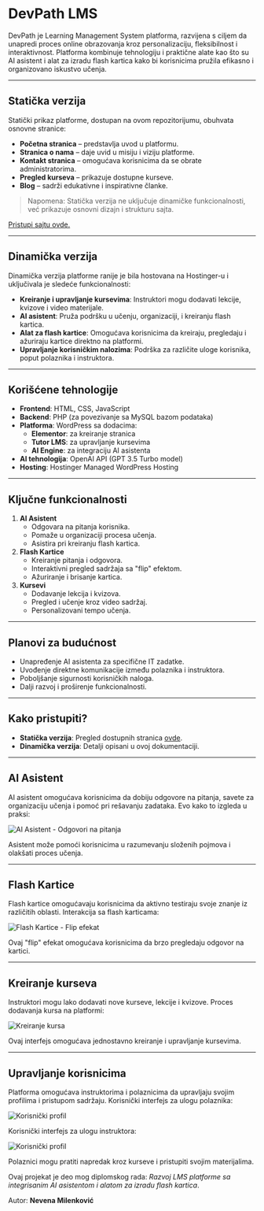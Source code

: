 # DevPath LMS

DevPath je Learning Management System platforma, razvijena s ciljem da unapredi proces online obrazovanja kroz personalizaciju, fleksibilnost i interaktivnost. Platforma kombinuje tehnologiju i praktične alate kao što su AI asistent i alat za izradu flash kartica kako bi korisnicima pružila efikasno i organizovano iskustvo učenja.

---

## Statička verzija
Statički prikaz platforme, dostupan na ovom repozitorijumu, obuhvata osnovne stranice:
- **Početna stranica** – predstavlja uvod u platformu.
- **Stranica o nama** – daje uvid u misiju i viziju platforme.
- **Kontakt stranica** – omogućava korisnicima da se obrate administratorima.
- **Pregled kurseva** – prikazuje dostupne kurseve.
- **Blog** – sadrži edukativne i inspirativne članke.

> Napomena: Statička verzija ne uključuje dinamičke funkcionalnosti, već prikazuje osnovni dizajn i strukturu sajta.

[Pristupi sajtu ovde.](https://ynevenay.github.io/DevPath-LMS/)

---

## Dinamička verzija
Dinamička verzija platforme ranije je bila hostovana na Hostinger-u i uključivala je sledeće funkcionalnosti:
- **Kreiranje i upravljanje kursevima**: Instruktori mogu dodavati lekcije, kvizove i video materijale.
- **AI asistent**: Pruža podršku u učenju, organizaciji, i kreiranju flash kartica.
- **Alat za flash kartice**: Omogućava korisnicima da kreiraju, pregledaju i ažuriraju kartice direktno na platformi.
- **Upravljanje korisničkim nalozima**: Podrška za različite uloge korisnika, poput polaznika i instruktora.

---

## Korišćene tehnologije
- **Frontend**: HTML, CSS, JavaScript
- **Backend**: PHP (za povezivanje sa MySQL bazom podataka)
- **Platforma**: WordPress sa dodacima:
  - **Elementor**: za kreiranje stranica
  - **Tutor LMS**: za upravljanje kursevima
  - **AI Engine**: za integraciju AI asistenta
- **AI tehnologija**: OpenAI API (GPT 3.5 Turbo model)
- **Hosting**: Hostinger Managed WordPress Hosting

---

## Ključne funkcionalnosti
1. **AI Asistent**
   - Odgovara na pitanja korisnika.
   - Pomaže u organizaciji procesa učenja.
   - Asistira pri kreiranju flash kartica.
2. **Flash Kartice**
   - Kreiranje pitanja i odgovora.
   - Interaktivni pregled sadržaja sa "flip" efektom.
   - Ažuriranje i brisanje kartica.
3. **Kursevi**
   - Dodavanje lekcija i kvizova.
   - Pregled i učenje kroz video sadržaj.
   - Personalizovani tempo učenja.

---

## Planovi za budućnost
- Unapređenje AI asistenta za specifične IT zadatke.
- Uvođenje direktne komunikacije između polaznika i instruktora.
- Poboljšanje sigurnosti korisničkih naloga.
- Dalji razvoj i proširenje funkcionalnosti.

---

## Kako pristupiti?
- **Statička verzija**: Pregled dostupnih stranica [ovde](https://ynevenay.github.io/DevPath-LMS/).
- **Dinamička verzija**: Detalji opisani u ovoj dokumentaciji.

---

## AI Asistent
AI asistent omogućava korisnicima da dobiju odgovore na pitanja, savete za organizaciju učenja i pomoć pri rešavanju zadataka.
Evo kako to izgleda u praksi:

![AI Asistent - Odgovori na pitanja](images/)

Asistent može pomoći korisnicima u razumevanju složenih pojmova i olakšati proces učenja.

---

## Flash Kartice
Flash kartice omogućavaju korisnicima da aktivno testiraju svoje znanje iz različitih oblasti. 
Interakcija sa flash karticama:

![Flash Kartice - Flip efekat](images/)

Ovaj "flip" efekat omogućava korisnicima da brzo pregledaju odgovor na kartici.

---

## Kreiranje kurseva
Instruktori mogu lako dodavati nove kurseve, lekcije i kvizove.
Proces dodavanja kursa na platformi:

![Kreiranje kursa](images/)

Ovaj interfejs omogućava jednostavno kreiranje i upravljanje kursevima.

---

## Upravljanje korisnicima
Platforma omogućava instruktorima i polaznicima da upravljaju svojim profilima i pristupom sadržaju. Korisnički interfejs za ulogu polaznika:

![Korisnički profil](images/)

Korisnički interfejs za ulogu instruktora:

![Korisnički profil](images/)

Polaznici mogu pratiti napredak kroz kurseve i pristupiti svojim materijalima.

Ovaj projekat je deo mog diplomskog rada: *Razvoj LMS platforme sa integrisanim AI asistentom i alatom za izradu flash kartica*. 

Autor: **Nevena Milenković**
